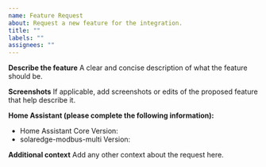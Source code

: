 ```yaml
---
name: Feature Request
about: Request a new feature for the integration.
title: ""
labels: ""
assignees: ""
---
```


<!-- IF YOU DO NOT FILL OUT THIS TEMPLATE YOUR ISSUE WILL BE CLOSED -->
<!-- If you delete the template the issue will be closed and you will be asked to resubmit using the template. -->

<!-- DO NOT OPEN AN ISSUE TO ASK HOW TO SET UP OR CONFIGURE THE INTEGRATION -->
<!-- READ THE INSTRUCTIONS: -->
<!-- https://github.com/WillCodeForCats/solaredge-modbus-multi/wiki/Configuration -->

<!-- Make sure your configuration is correct, your LAN is working, and you have read about "Known Issues" in the wiki: -->
<!-- https://github.com/WillCodeForCats/solaredge-modbus-multi/wiki -->

**Describe the feature**
A clear and concise description of what the feature should be.

**Screenshots**
If applicable, add screenshots or edits of the proposed feature that help describe it.

**Home Assistant (please complete the following information):**

- Home Assistant Core Version:
- solaredge-modbus-multi Version:

**Additional context**
Add any other context about the request here.
